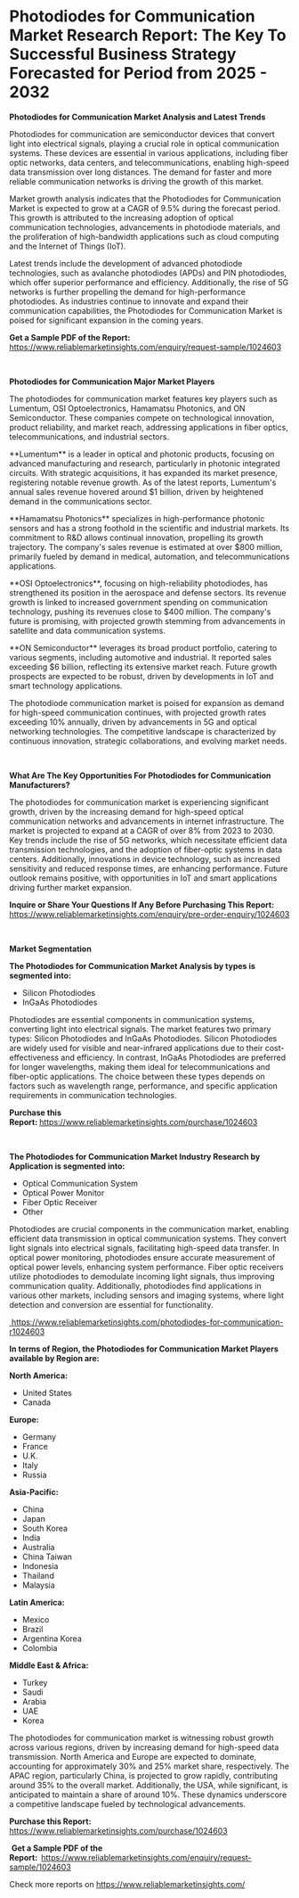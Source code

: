 <p><h1>Photodiodes for Communication Market Research Report: The Key To Successful Business Strategy Forecasted for Period from 2025 - 2032</h1></p><p><strong>Photodiodes for Communication Market Analysis and Latest Trends</strong></p>
<p><p>Photodiodes for communication are semiconductor devices that convert light into electrical signals, playing a crucial role in optical communication systems. These devices are essential in various applications, including fiber optic networks, data centers, and telecommunications, enabling high-speed data transmission over long distances. The demand for faster and more reliable communication networks is driving the growth of this market.</p><p>Market growth analysis indicates that the Photodiodes for Communication Market is expected to grow at a CAGR of 9.5% during the forecast period. This growth is attributed to the increasing adoption of optical communication technologies, advancements in photodiode materials, and the proliferation of high-bandwidth applications such as cloud computing and the Internet of Things (IoT). </p><p>Latest trends include the development of advanced photodiode technologies, such as avalanche photodiodes (APDs) and PIN photodiodes, which offer superior performance and efficiency. Additionally, the rise of 5G networks is further propelling the demand for high-performance photodiodes. As industries continue to innovate and expand their communication capabilities, the Photodiodes for Communication Market is poised for significant expansion in the coming years.</p></p>
<p><strong>Get a Sample PDF of the Report:&nbsp;</strong> <a href="https://www.reliablemarketinsights.com/enquiry/request-sample/1024603?utm_campaign=3036&utm_medium=2&utm_source=Github&utm_content=ia&utm_term=07032025&utm_id=photodiodes-for-communication">https://www.reliablemarketinsights.com/enquiry/request-sample/1024603</a></p>
<p>&nbsp;</p>
<p><strong>Photodiodes for Communication Major Market Players</strong></p>
<p><p>The photodiodes for communication market features key players such as Lumentum, OSI Optoelectronics, Hamamatsu Photonics, and ON Semiconductor. These companies compete on technological innovation, product reliability, and market reach, addressing applications in fiber optics, telecommunications, and industrial sectors.</p><p>**Lumentum** is a leader in optical and photonic products, focusing on advanced manufacturing and research, particularly in photonic integrated circuits. With strategic acquisitions, it has expanded its market presence, registering notable revenue growth. As of the latest reports, Lumentum's annual sales revenue hovered around $1 billion, driven by heightened demand in the communications sector.</p><p>**Hamamatsu Photonics** specializes in high-performance photonic sensors and has a strong foothold in the scientific and industrial markets. Its commitment to R&D allows continual innovation, propelling its growth trajectory. The company's sales revenue is estimated at over $800 million, primarily fueled by demand in medical, automation, and telecommunications applications.</p><p>**OSI Optoelectronics**, focusing on high-reliability photodiodes, has strengthened its position in the aerospace and defense sectors. Its revenue growth is linked to increased government spending on communication technology, pushing its revenues close to $400 million. The company's future is promising, with projected growth stemming from advancements in satellite and data communication systems.</p><p>**ON Semiconductor** leverages its broad product portfolio, catering to various segments, including automotive and industrial. It reported sales exceeding $6 billion, reflecting its extensive market reach. Future growth prospects are expected to be robust, driven by developments in IoT and smart technology applications.</p><p>The photodiode communication market is poised for expansion as demand for high-speed communication continues, with projected growth rates exceeding 10% annually, driven by advancements in 5G and optical networking technologies. The competitive landscape is characterized by continuous innovation, strategic collaborations, and evolving market needs.</p></p>
<p>&nbsp;</p>
<p><strong>What Are The Key Opportunities For Photodiodes for Communication Manufacturers?</strong></p>
<p><p>The photodiodes for communication market is experiencing significant growth, driven by the increasing demand for high-speed optical communication networks and advancements in internet infrastructure. The market is projected to expand at a CAGR of over 8% from 2023 to 2030. Key trends include the rise of 5G networks, which necessitate efficient data transmission technologies, and the adoption of fiber-optic systems in data centers. Additionally, innovations in device technology, such as increased sensitivity and reduced response times, are enhancing performance. Future outlook remains positive, with opportunities in IoT and smart applications driving further market expansion.</p></p>
<p><strong>Inquire or Share Your Questions If Any Before Purchasing This Report:</strong> <a href="https://www.reliablemarketinsights.com/enquiry/pre-order-enquiry/1024603?utm_campaign=3036&utm_medium=2&utm_source=Github&utm_content=ia&utm_term=07032025&utm_id=photodiodes-for-communication">https://www.reliablemarketinsights.com/enquiry/pre-order-enquiry/1024603</a></p>
<p>&nbsp;</p>
<p><strong>Market Segmentation</strong></p>
<p><strong>The Photodiodes for Communication Market Analysis by types is segmented into:</strong></p>
<p><ul><li>Silicon Photodiodes</li><li>InGaAs Photodiodes</li></ul></p>
<p><p>Photodiodes are essential components in communication systems, converting light into electrical signals. The market features two primary types: Silicon Photodiodes and InGaAs Photodiodes. Silicon Photodiodes are widely used for visible and near-infrared applications due to their cost-effectiveness and efficiency. In contrast, InGaAs Photodiodes are preferred for longer wavelengths, making them ideal for telecommunications and fiber-optic applications. The choice between these types depends on factors such as wavelength range, performance, and specific application requirements in communication technologies.</p></p>
<p><strong>Purchase this Report:&nbsp;</strong><a href="https://www.reliablemarketinsights.com/purchase/1024603?utm_campaign=3036&utm_medium=2&utm_source=Github&utm_content=ia&utm_term=07032025&utm_id=photodiodes-for-communication">https://www.reliablemarketinsights.com/purchase/1024603</a></p>
<p>&nbsp;</p>
<p><strong>The Photodiodes for Communication Market Industry Research by Application is segmented into:</strong></p>
<p><ul><li>Optical Communication System</li><li>Optical Power Monitor</li><li>Fiber Optic Receiver</li><li>Other</li></ul></p>
<p><p>Photodiodes are crucial components in the communication market, enabling efficient data transmission in optical communication systems. They convert light signals into electrical signals, facilitating high-speed data transfer. In optical power monitoring, photodiodes ensure accurate measurement of optical power levels, enhancing system performance. Fiber optic receivers utilize photodiodes to demodulate incoming light signals, thus improving communication quality. Additionally, photodiodes find applications in various other markets, including sensors and imaging systems, where light detection and conversion are essential for functionality.</p></p>
<p><a href="https://www.reliablemarketinsights.com/photodiodes-for-communication-r1024603?utm_campaign=3036&utm_medium=2&utm_source=Github&utm_content=ia&utm_term=07032025&utm_id=photodiodes-for-communication">&nbsp;https://www.reliablemarketinsights.com/photodiodes-for-communication-r1024603</a></p>
<p><strong>In terms of Region, the Photodiodes for Communication Market Players available by Region are:</strong></p>
<p>
    <p> <strong> North America: </strong>
        <ul>
            <li>United States</li>
            <li>Canada</li>
        </ul>
        </p> 
    <p> <strong> Europe: </strong>
        <ul>
            <li>Germany</li>
            <li>France</li>
            <li>U.K.</li>
            <li>Italy</li>
            <li>Russia</li>
        </ul>
        </p> 
    <p> <strong> Asia-Pacific: </strong>
        <ul>
            <li>China</li>
            <li>Japan</li>
            <li>South Korea</li>
            <li>India</li>
            <li>Australia</li>
            <li>China Taiwan</li>
            <li>Indonesia</li>
            <li>Thailand</li>
            <li>Malaysia</li>
        </ul>
        </p> 
    <p> <strong> Latin America: </strong>
        <ul>
            <li>Mexico</li>
            <li>Brazil</li>
            <li>Argentina Korea</li>
            <li>Colombia</li>
        </ul>
        </p> 
    <p> <strong> Middle East & Africa: </strong>
        <ul>
            <li>Turkey</li>
            <li>Saudi</li>
            <li>Arabia</li>
            <li>UAE</li>
            <li>Korea</li>
        </ul>
    </p>
    </p>
<p><p>The photodiodes for communication market is witnessing robust growth across various regions, driven by increasing demand for high-speed data transmission. North America and Europe are expected to dominate, accounting for approximately 30% and 25% market share, respectively. The APAC region, particularly China, is projected to grow rapidly, contributing around 35% to the overall market. Additionally, the USA, while significant, is anticipated to maintain a share of around 10%. These dynamics underscore a competitive landscape fueled by technological advancements.</p></p>
<p><strong>Purchase this Report: </strong><a href="https://www.reliablemarketinsights.com/purchase/1024603?utm_campaign=3036&utm_medium=2&utm_source=Github&utm_content=ia&utm_term=07032025&utm_id=photodiodes-for-communication">https://www.reliablemarketinsights.com/purchase/1024603</a></p>
<p>&nbsp;<strong>Get a Sample PDF of the Report:&nbsp;&nbsp;</strong><a href="https://www.reliablemarketinsights.com/enquiry/request-sample/1024603?utm_campaign=3036&utm_medium=2&utm_source=Github&utm_content=ia&utm_term=07032025&utm_id=photodiodes-for-communication">https://www.reliablemarketinsights.com/enquiry/request-sample/1024603</a></p>
<p><strong></strong></p>
<p>Check more reports on <a href="https://www.reliablemarketinsights.com/?utm_campaign=3036&utm_medium=2&utm_source=Github&utm_content=ia&utm_term=07032025&utm_id=photodiodes-for-communication">https://www.reliablemarketinsights.com/</a></p>